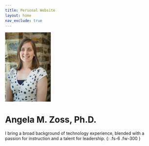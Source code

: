 ```yaml
---
title: Personal Website
layout: home
nav_exclude: true
---
```


<div class="float-left-lg">
     <img src="assets/images/angela_zoss.jpg"
     alt="Angela Zoss"
     width="150px;" />
</div>

<h1>Angela M. Zoss, Ph.D.</h1>

I bring a broad background of technology experience, blended with a passion for instruction and a talent for leadership. 
{: .fs-6 .fw-300 }


